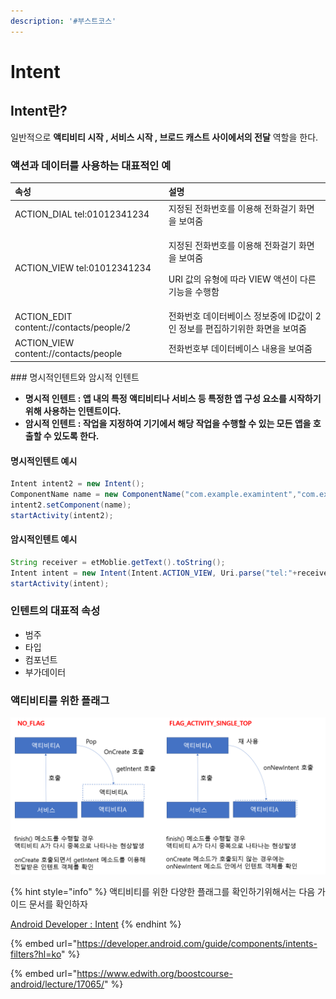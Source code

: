 ```yaml
---
description: '#부스트코스'
---
```


# Intent

## Intent란?

일반적으로 **액티비티 시작 , 서비스 시작 , 브로드 캐스트 사이에서의 전달** 역할을 한다.  

### 액션과 데이터를 사용하는 대표적인 예

<table>
  <thead>
    <tr>
      <th style="text-align:left">&#xC18D;&#xC131;</th>
      <th style="text-align:left">&#xC124;&#xBA85;</th>
    </tr>
  </thead>
  <tbody>
    <tr>
      <td style="text-align:left">ACTION_DIAL tel:01012341234</td>
      <td style="text-align:left">&#xC9C0;&#xC815;&#xB41C; &#xC804;&#xD654;&#xBC88;&#xD638;&#xB97C; &#xC774;&#xC6A9;&#xD574;
        &#xC804;&#xD654;&#xAC78;&#xAE30; &#xD654;&#xBA74;&#xC744; &#xBCF4;&#xC5EC;&#xC90C;</td>
    </tr>
    <tr>
      <td style="text-align:left">ACTION_VIEW tel:01012341234</td>
      <td style="text-align:left">
        <p>&#xC9C0;&#xC815;&#xB41C; &#xC804;&#xD654;&#xBC88;&#xD638;&#xB97C; &#xC774;&#xC6A9;&#xD574;
          &#xC804;&#xD654;&#xAC78;&#xAE30; &#xD654;&#xBA74;&#xC744; &#xBCF4;&#xC5EC;&#xC90C;</p>
        <p>URI &#xAC12;&#xC758; &#xC720;&#xD615;&#xC5D0; &#xB530;&#xB77C; VIEW &#xC561;&#xC158;&#xC774;
          &#xB2E4;&#xB978; &#xAE30;&#xB2A5;&#xC744; &#xC218;&#xD589;&#xD568;</p>
      </td>
    </tr>
    <tr>
      <td style="text-align:left">ACTION_EDIT content://contacts/people/2</td>
      <td style="text-align:left">&#xC804;&#xD654;&#xBC88;&#xD638; &#xB370;&#xC774;&#xD130;&#xBCA0;&#xC774;&#xC2A4;
        &#xC815;&#xBCF4;&#xC911;&#xC5D0; ID&#xAC12;&#xC774; 2&#xC778; &#xC815;&#xBCF4;&#xB97C;
        &#xD3B8;&#xC9D1;&#xD558;&#xAE30;&#xC704;&#xD55C; &#xD654;&#xBA74;&#xC744;
        &#xBCF4;&#xC5EC;&#xC90C;</td>
    </tr>
    <tr>
      <td style="text-align:left">ACTION_VIEW content://contacts/people</td>
      <td style="text-align:left">&#xC804;&#xD654;&#xBC88;&#xD638;&#xBD80; &#xB370;&#xC774;&#xD130;&#xBCA0;&#xC774;&#xC2A4;
        &#xB0B4;&#xC6A9;&#xC744; &#xBCF4;&#xC5EC;&#xC90C;</td>
    </tr>
  </tbody>
</table>### 명시적인텐트와 암시적 인텐트 

* **명시적 인텐트 : 앱 내의 특정 액티비티나 서비스 등 특정한 앱 구성 요소를 시작하기 위해 사용하는 인텐트이다.** 
* **암시적 인텐트 : 작업을 지정하여 기기에서 해당 작업을 수행할 수 있는 모든 앱을 호출할 수 있도록 한다.** 

#### 명시적인텐트 예시 

```java
Intent intent2 = new Intent();
ComponentName name = new ComponentName("com.example.examintent","com.example.examintent.MenuActivity");
intent2.setComponent(name);
startActivity(intent2);
```

#### 암시적인텐트 예시 

```java
String receiver = etMoblie.getText().toString();
Intent intent = new Intent(Intent.ACTION_VIEW, Uri.parse("tel:"+receiver));
startActivity(intent);
```



### 인텐트의 대표적 속성 

* 범주 
* 타입 
* 컴포넌트 
* 부가데이터 



### 액티비티를 위한 플래그

![](../.gitbook/assets/intentflag.png)

{% hint style="info" %}
액티비티를 위한 다양한 플래그를 확인하기위해서는 다음 가이드 문서를 확인하자

[Android Developer : Intent](https://developer.android.com/reference/android/content/Intent.html?hl=ko#FLAG_ACTIVITY_SINGLE_TOP)
{% endhint %}





{% embed url="https://developer.android.com/guide/components/intents-filters?hl=ko" %}

{% embed url="https://www.edwith.org/boostcourse-android/lecture/17065/" %}

